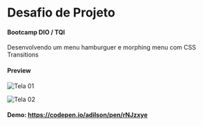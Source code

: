 # Desafio de Projeto

#### Bootcamp DIO / TQI

Desenvolvendo um menu hamburguer e morphing menu com CSS Transitions

#### Preview
![Tela 01](https://i.imgur.com/HJ4Husm.png "Tela 01")

![Tela 02](https://i.imgur.com/bXHCDge.png "Tela 02")

#### Demo: https://codepen.io/adilson/pen/rNJzxye
